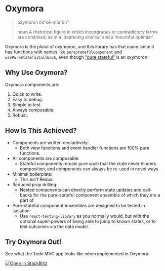 # Oxymora

> oxymoron
> ŏk″sē-môr′ŏn″
>
> noun
> A rhetorical figure in which incongruous or contradictory terms are combined, as in a 'deafening silence' and a 'mournful optimist'.

Oxymora is the plural of oxymoron, and this library has that name since it has functions with names like `pureStatefulComponent` and `usePureStatefulCallback`, even though ["pure stateful"](./docs/PURE_STATEFUL_COMPONENTS.md) is an oxymoron.

## Why Use Oxymora?

Oxymora components are:

1. Quick to write.
2. Easy to debug.
3. Simple to test.
4. Always composable.
5. Robust.

## How Is This Achieved?

- Components are written declaritively:
  - Both view functions and event handler functions are 100% pure functions.
- All components are composable:
  - Stateful components remain pure such that the state never hinders composition, and components can always be re-used in novel ways.
- Minimal boilerplate:
  - This isn't Redux.
- Reduced prop drilling:
  - Nested components can directly perform state updates and call-backs for the pure-stateful component ensemble of which they are a part of.
- Pure-stateful component ensembles are designed to be tested in isolation:
  - Use `react-testing-library` as you normally would, but with the optional super-powers of being able to jump to known states, or to test outcomes via the data model.

## Try Oxymora Out!

See what the Todo MVC app looks like when implemented in Oxymora:

[![Open in StackBlitz](https://developer.stackblitz.com/img/open_in_stackblitz.svg)](https://stackblitz.com/github/dchambers/oxymora-monorepo/tree/master/examples/todomvc?terminal=dev&title=Oxyymora%20Todo%20MVC%20Example)
